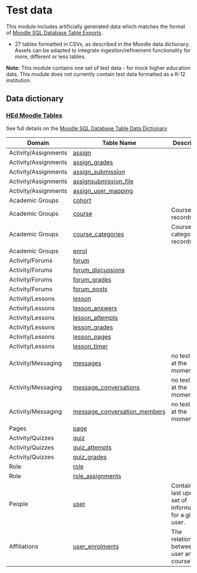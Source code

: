 # Test data

This module includes artificially generated data which matches the format of [Moodle SQL Database Table Exports](https://www.examulator.com/er/4.0/).
- 27 tables formatted in CSVs, as described in the Moodle data dictionary. Assets can be adapted to integrate ingestion/refinement functionality for more, different or less tables.

<strong>Note:</strong> This module contains one set of test data - for mock higher education data. This module does not currently contain test data formatted as a K-12 institution.

## Data dictionary

### [HEd Moodle Tables](https://github.com/microsoft/OpenEduAnalytics/tree/main/modules/module_catalog/Moodle/test_data/hed_test_data)

See full details on the [Moodle SQL Database Table Data Dictionary](https://www.examulator.com/er/4.0/)

| Domain | Table Name | Description |
|-----------|-----------|-----------|
| Activity/Assignments | [assign](https://www.examulator.com/er/4.0/tables/assign.html) |  |
| Activity/Assignments | [assign_grades](https://www.examulator.com/er/4.0/tables/assign_grades.html) |  |
| Activity/Assignments | [assign_submission](https://www.examulator.com/er/4.0/tables/assign_submission.html) |  |
| Activity/Assignments | [assignsubmission_file](https://www.examulator.com/er/4.0/tables/assignsubmission_file.html) |  |
| Activity/Assignments | [assign_user_mapping](https://www.examulator.com/er/4.0/tables/assign_user_mapping.html) |  |
| Academic Groups | [cohort](https://www.examulator.com/er/output/tables/cohort.html) |  |
| Academic Groups | [course](https://www.examulator.com/er/4.0/tables/course.html) | Course/class records. |
| Academic Groups | [course_categories](https://www.examulator.com/er/4.0/tables/course_categories.html) | Course category records. |
| Academic Groups | [enrol](https://www.examulator.com/er/4.0/tables/enrol.html) |  |
| Activity/Forums | [forum](https://www.examulator.com/er/4.0/tables/forum.html) |  |
| Activity/Forums | [forum_discussions](https://www.examulator.com/er/4.0/tables/forum_discussions.html) |  |
| Activity/Forums | [forum_grades](https://www.examulator.com/er/4.0/tables/forum_grades.html) |  |
| Activity/Forums | [forum_posts](https://www.examulator.com/er/output/tables/forum_posts.html) |  |
| Activity/Lessons | [lesson](https://www.examulator.com/er/4.0/tables/lesson.html) |  |
| Activity/Lessons | [lesson_answers](https://www.examulator.com/er/4.0/tables/lesson_answers.html) |  |
| Activity/Lessons | [lesson_attempts](https://www.examulator.com/er/4.0/tables/lesson_attempts.html) |  |
| Activity/Lessons | [lesson_grades](https://www.examulator.com/er/4.0/tables/lesson_grades.html) |  |
| Activity/Lessons | [lesson_pages](https://www.examulator.com/er/output/tables/lesson_pages.html) |  |
| Activity/Lessons | [lesson_timer](https://www.examulator.com/er/output/tables/lesson_timer.html) |  |
| Activity/Messaging | [messages](https://www.examulator.com/er/4.0/tables/messages.html) | no test data at the moment |
| Activity/Messaging | [message_conversations](https://www.examulator.com/er/4.0/tables/message_conversations.html) | no test data at the moment |
| Activity/Messaging | [message_conversation_members](https://www.examulator.com/er/4.0/tables/message_conversation_members.html) | no test data at the moment |
| Pages | [page](https://www.examulator.com/er/output/tables/page.html) |  |
| Activity/Quizzes | [quiz](https://www.examulator.com/er/4.0/tables/quiz.html) |  |
| Activity/Quizzes | [quiz_attempts](https://www.examulator.com/er/4.0/tables/quiz_attempts.html) |  |
| Activity/Quizzes | [quiz_grades](https://www.examulator.com/er/4.0/tables/quiz_grades.html) |  |
| Role | [role](https://www.examulator.com/er/4.0/tables/role.html) |  |
| Role | [role_assignments](https://www.examulator.com/er/4.0/tables/role_assignments.html) |  |
| People | [user](https://www.examulator.com/er/4.0/tables/user.html) | Contains the last updated set of information for a given user. |
| Affiliations | [user_enrolments](https://www.examulator.com/er/4.0/tables/user_enrolments.html) | The relationship between a user and a course. |
